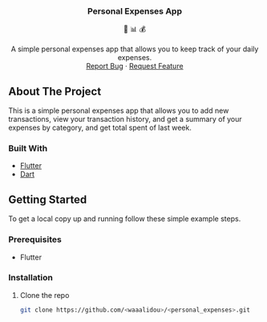 <p align="center">

  <h3 align="center">Personal Expenses App</h3>

  <p align="center">
    📝 📊 💰
    <br />
    <br />
    A simple personal expenses app that allows you to keep track of your daily expenses.
    <br />
    <a href="https://github.com/<waaalidou>/<personal_expenses>/issues">Report Bug</a>
    ·
    <a href="https://github.com/<waaalidou>/<personal_expenses>/issues">Request Feature</a>
  </p>
</p>

<!-- ABOUT THE PROJECT -->
## About The Project


This is a simple personal expenses app that allows you to add new transactions, view your transaction history, and get a summary of your expenses by category, and get total spent of last week.

### Built With

* [Flutter](https://flutter.dev/)
* [Dart](https://dart.dev/)

<!-- GETTING STARTED -->
## Getting Started

To get a local copy up and running follow these simple example steps.

### Prerequisites

* Flutter

### Installation

1. Clone the repo
   ```sh
   git clone https://github.com/<waaalidou>/<personal_expenses>.git

